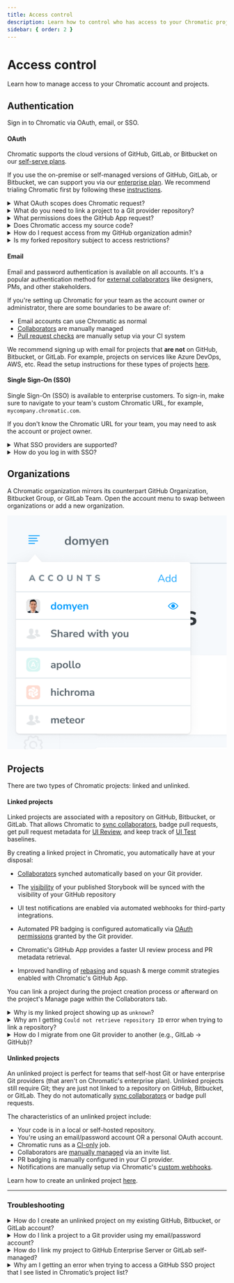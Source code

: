 ```yaml
---
title: Access control
description: Learn how to control who has access to your Chromatic project
sidebar: { order: 2 }
---
```


# Access control

Learn how to manage access to your Chromatic account and projects.

## Authentication

Sign in to Chromatic via OAuth, email, or SSO.

#### OAuth

Chromatic supports the cloud versions of GitHub, GitLab, or Bitbucket on our [self-serve plans](https://www.chromatic.com/pricing).

If you use the on-premise or self-managed versions of GitHub, GitLab, or Bitbucket, we can support you via our [enterprise plan](https://www.chromatic.com/pricing). We recommend trialing Chromatic first by following these [instructions](/docs/faq/chromatic-sso-on-premises-other-git).

<details>
    <summary>What OAuth scopes does Chromatic request?</summary>

Depending on your Git provider, Chromatic will request a set of OAuth scopes when you first sign in. Chromatic uses these permissions to enumerate your list of repositories, set PR statuses, and retrieve users for assignment to review. Chromatic will never read/write source code.

| Git provider                                                                                                                 | OAuth Scopes                                             |
| ---------------------------------------------------------------------------------------------------------------------------- | -------------------------------------------------------- |
| [GitHub](https://developer.github.com/apps/building-oauth-apps/understanding-scopes-for-oauth-apps/#available-scopes)        | `['user:email', 'read:user', 'read:org', 'repo:status']` |
| [GitLab](https://docs.gitlab.com/ee/user/profile/personal_access_tokens.html#limiting-scopes-of-a-personal-access-token)     | `['api']`                                                |
| [Bitbucket](https://confluence.atlassian.com/bitbucket/oauth-on-bitbucket-cloud-238027431.html#OAuthonBitbucketCloud-Scopes) | `['account', 'repository', 'pullrequest', 'webhook']`    |

</details>

<details>
    <summary>What do you need to link a project to a Git provider repository?</summary>

To link a project to a Git provider repository, you need:

- Membership in the organization that owns the repository.
- Write access to the repository, via one of the following roles:

| Git provider                                                                                                                                                                                                 | Role                                  |
| ------------------------------------------------------------------------------------------------------------------------------------------------------------------------------------------------------------ | ------------------------------------- |
| [GitHub](https://docs.github.com/en/organizations/managing-user-access-to-your-organizations-repositories/managing-repository-roles/repository-roles-for-an-organization#repository-roles-for-organizations) | `write`, `maintain`, or `admin`       |
| [GitLab](https://docs.gitlab.com/ee/user/permissions.html#project-members-permissions)                                                                                                                       | `developer`, `maintainer`, or `owner` |
| [Bitbucket](https://support.atlassian.com/bitbucket-cloud/docs/grant-repository-access-to-users-and-groups/)                                                                                                 | `admin`, or `write`                   |

</details>

<details>
    <summary>What permissions does the GitHub App request?</summary>

Chromatic's GitHub App enables [UI Review](/docs/review) for pull requests. We need additional permissions to access pull request information and add PR checks.

- ✅ Read access to metadata
- ✅ Read and write access to checks and pull requests
- ✅ Read access to organization members (for collaborators)
- 🔒 We do not request access to your code

<div class="aside">

ℹ️ We recommend teams create a Chromatic “bot” or IT Service Account user on your Git provider. You can grant write permissions to that account for the repositories you want to link to Chromatic projects. This way, tokens aren’t tied to an individual user. And if a token expires, it’s straightforward for anyone on the team to validate a new one.

</div>

</details>

<details>
  <summary>Does Chromatic access my source code?</summary>

No, Chromatic only uses the static Storybook build or Storybook source code (if the static build is not being used). The static build refers to a static web application that is generated from your Storybook that can be hosted by any web server.

**For unlinked projects:** Chromatic does not have access to your git provider

**For linked projects:** Chromatic requests data from your git provider without accessing your source code.

For GitHub, Chromatic only has access to repository metadata and merge request information.

However, GitLab and Bitbucket don't offer repository metadata and merge request information without full API access. Therefore, Chromatic has permission to access the source code on GitLab, but it doesn't actually access it.

</details>

<details>
    <summary>How do I request access from my GitHub organization admin?</summary>

Chromatic requests the minimum permissions needed to use the tool. With GitHub, we request permissions for "OAuth" and "GitHub app" respectively. This allows organizations to expand permissions incrementally as they use more features.

If your GitHub organization requires an admin to approve apps, you'll need to request access inside of Chromatic and track their status inside of GitHub (below).

1. **Chromatic OAuth app**: Enables GitHub sign-in. Track your access request [here](https://github.com/settings/connections/applications/495b5c3cb5ae140436a0).
2. **Chromatic.com app**: Enables [UI Review](/docs/review). Track your access request [here](https://github.com/apps/chromatic-com).

</details>

<details>
  <summary>Is my forked repository subject to access restrictions?</summary>

When you have a fork of a private organization owned repository, that forked repository is going to be subject to that organization's access restrictions. For example, `org1/my-repo` is the original repository and you fork it to `org2/my-repo`. In this situation, the original repo `org1/my-repo` would need to approve Chromatic's OAuth App on their end. Once they do, you'll be able to use the forked repo `org2/my-repo` with Chromatic.

</details>

#### Email

Email and password authentication is available on all accounts. It's a popular authentication method for [external collaborators](/docs/collaborators#external-collaborators) like designers, PMs, and other stakeholders.

If you're setting up Chromatic for your team as the account owner or administrator, there are some boundaries to be aware of:

- Email accounts can use Chromatic as normal
- [Collaborators](/docs/collaborators) are manually managed
- [Pull request checks](/docs/ci#pull-request-checks) are manually setup via your CI system

We recommend signing up with email for projects that **are not** on GitHub, Bitbucket, or GitLab. For example, projects on services like Azure DevOps, AWS, etc. Read the setup instructions for these types of projects [here](/docs/faq/chromatic-sso-on-premises-other-git).

#### Single Sign-On (SSO)

Single Sign-On (SSO) is available to enterprise customers. To sign-in, make sure to navigate to your team's custom Chromatic URL, for example, `mycompany.chromatic.com`.

If you don't know the Chromatic URL for your team, you may need to ask the account or project owner.

<details>
  <summary>What SSO providers are supported?</summary>

OneLogin, Okta, Google Workspace, PingOne, Keycloak, SimpleSAMLphp-based Identity Providers, and Active Directory Federation Services.

If your provider is not on the list, please reach out to us at support@chromatic.com or use our **in-app chat**, and we will determine if it is possible to integrate with it.

</details>

<details>
  <summary>How do you log in with SSO?</summary>

Once SSO is enabled, you have two primary ways to log in:

1. **Direct subdomain link:** If a subdomain is enabled, the most straightforward method is to use your organization's unique login URL:  `https://{YOUR-SUBDOMAIN}.chromatic.com/start`
2. **SSO provider dashboard:** Simply find and click the Chromatic application tile, and you'll be redirected and logged in automatically.

If you're having trouble logging in:

1. Ensure your user has been provisioned to the Chromatic application within your SSO provider. Confirm your user group has the necessary permissions.
2. Double-check that you are using the correct subdomain in the login URL. It must exactly match the one assigned to your organization.
3. Login issues are often caused by stale cookies or cached data. Try clearing your browser's cache and cookies or using a private/incognito window to log in.
4. If your organization has enabled IP restrictions, ensure you are connected to your corporate network (e.g., via a VPN) as required by your company's policy.
5. If your organization limits access by domain and you use a different email domain than your colleagues (e.g., you're a contractor), ask your team to issue you an email address on an approved domain or contact us to add your current domain to the company's allow list.

</details>

## Organizations

A Chromatic organization mirrors its counterpart GitHub Organization, Bitbucket Group, or GitLab Team. Open the account menu to swap between organizations or add a new organization.

![Account menu](../../images/account-menu.png)

## Projects

There are two types of Chromatic projects: linked and unlinked.

#### Linked projects

Linked projects are associated with a repository on GitHub, Bitbucket, or GitLab. That allows Chromatic to [sync collaborators](/docs/collaborators#project-collaborators), badge pull requests, get pull request metadata for [UI Review](/docs/review), and keep track of [UI Test](/docs) baselines.

By creating a linked project in Chromatic, you automatically have at your disposal:

- [Collaborators](/docs/collaborators) synched automatically based on your Git provider.

- The [visibility](/docs/collaborators#visibility) of your published Storybook will be synced with the visibility of your GitHub repository

- UI test notifications are enabled via automated webhooks for third-party integrations.

- Automated PR badging is configured automatically via [OAuth permissions](#what-permissions-does-the-github-app-request) granted by the Git provider.

- Chromatic's GitHub App provides a faster UI review process and PR metadata retrieval.

- Improved handling of [rebasing](/docs/branching-and-baselines) and squash & merge commit strategies enabled with Chromatic's GitHub App.

You can link a project during the project creation process or afterward on the project's Manage page within the Collaborators tab.

<details>
<summary>Why is my linked project showing up as <code>unknown</code>?</summary>

If you encounter an `<unknown>` project, this means Chromatic can no longer connect it to your Git repository.

To refresh the Git access token and reconnect the `<unknown>` project, request one of the account owners to log out and log back into Chromatic.

Alternatively, replace the Git token from the `Configure` tab on the `Manage` page of your project.

</details>

<details>
<summary>Why am I getting <code>Could not retrieve repository ID</code> error when trying to link a repository?</summary>

If your project is part of an organization, you need to have [your access request](#how-do-i-request-access-from-my-github-organization-admin) approved by an admin at the organization level.
Approval from a repository-level admin alone will not be sufficient. The actual scopes that Chromatic requires are listed [here](#what-oauth-scopes-does-chromatic-request).

</details>

<details>
<summary>How do I migrate from one Git provider to another (e.g., GitLab → GitHub)?</summary>

**For linked accounts**

To migrate your Chromatic projects to the new Git provider:

1. Connect your user account to the new git provider via the [Profile page](https://www.chromatic.com/profile). Under “Connected accounts,” link your new git provider. Ensure that everyone on your team does the same. _Warning:_ do not disconnect the old git provider yet since you may lose access.
   ![Connect to Git provider](../../images/connect-profile-to-git.png)

1. In the upper-right corner of the dashboard, open the menu and click "Add" to create a new Chromatic organization account for your new Git provider. You'll now see both accounts in that list, each linked to different Git providers.

1. Unlink all existing projects from the old Git provider through the `Manage` tab.
   ![Unlink project](../../images/unlink-project.png)

1. Then link all projects to repositories from the new Git provider. Note that projects will automatically move to the new Chromatic organization level account.

If you have a paid account, use our in-app chat to get in touch, or email us at support@chromatic.com to move your subscription to the new Chromatic entity.

**For unlinked accounts**

Follow steps 1, 3, and 4 from the guide above, but you don't need to create a new Chromatic organization level account.

**Important**

Connecting one Chromatic entity to multiple Git providers is not yet supported.

</details>

#### Unlinked projects

An unlinked project is perfect for teams that self-host Git or have enterprise Git providers (that aren't on Chromatic's enterprise plan). Unlinked projects still require Git; they are just not linked to a repository on GitHub, Bitbucket, or GitLab. They do not automatically [sync collaborators](/docs/collaborators#project-collaborators) or badge pull requests.

The characteristics of an unlinked project include:

- Your code is in a local or self-hosted repository.
- You're using an email/password account OR a personal OAuth account.
- Chromatic runs as a [CI-only](/docs/ci) job.
- Collaborators are [manually managed](/docs/collaborators#external-collaborators) via an invite list.
- PR badging is manually configured in your CI provider.
- Notifications are manually setup via Chromatic's [custom webhooks](/docs/integrations#custom-webhooks).

Learn how to create an unlinked project [here](/docs/faq/chromatic-sso-on-premises-other-git).

---

### Troubleshooting

<details>
<summary>How do I create an unlinked project on my existing GitHub, Bitbucket, or GitLab account?</summary>

- ❌ You can't create unlinked projects on GitHub org, Bitbucket workspace, or GitLab group connected accounts.
- ✅ You can create unlinked projects on personal GitHub, Bitbucket, or GitLab accounts.
- ✅ You can create unlinked projects on email/password accounts.

If your account is currently connected to a GitHub org, Bitbucket workspace, or GitLab group, you'll need to create a new email/password account to set up an unlinked project. Your teammates can access this account by sharing credentials (for example, with a password manager).

To share billing between an existing connected account and an email/password account, message us via in-app chat.

</details>

<details>
<summary>How do I link a project to a Git provider using my email/password account?</summary>

Email accounts are not connected to a Git provider by default. This means you can only create [unlinked projects](#unlinked-projects).

Follow these instructions to link your project to a Git provider:

1. Go to your profile (`/profile`) and connect to your Git provider.
2. Go to the project's Manage page » Collaborate tab.
3. Click to "sync collaborators with a Git repository".

This connects your Chromatic email/password account with your Git provider account, allowing you to set up a [linked project](#linked-projects).

Note: Your personal account must have access to the repository in order to connect in Chromatic. You may need to ask an administrator to grant you additional permissions.

</details>
<details>
<summary>How do I link my project to GitHub Enterprise Server or GitLab self-managed?</summary>

For Enterprise plans, we support connecting on-premise versions of GitHub Enterprise and GitLab. Please reach out to us via Support to get access.

You also need to have some information from your Git Provider setup ready

1. The URL to your Git Provider (e.g. https://chromatic.github.com, https://gitlab.custom.com)
2. The Name of Your Repository (e.g. chromatic/ux)
3. Access Token (See docs for [GitHub](https://docs.github.com/en/authentication/keeping-your-account-and-data-secure/managing-your-personal-access-tokens) and [GitLab](https://docs.gitlab.com/ee/user/project/settings/project_access_tokens.html))

Depending on your Git Provider, the relevant docs for creating an access token can be found below. When you create your token, please ensure that you enable the proper scopes.

| Git provider | Permission Scopes                                        |
| ------------ | -------------------------------------------------------- |
| GitHub       | `['user:email', 'read:user', 'read:org', 'repo:status']` |
| GitLab       | `['api']`                                                |

Once you have access and the prerequisite details, follow these instructions to link your project to GitHub Enterprise Server or GitLab self-managed:

1. Go to the manage (`/manage`) page for the app that you want to connect.
2. Click the Configure tab.
3. In the Connected Application section, find the "Sync project with a Git repository" area and click "Add on-prem Git Provider" to enter the details for your repository.
</details>

<details>
<summary>Why am I getting an error when trying to access a GitHub SSO project that I see listed in Chromatic’s project list?</summary>

This error can occur when Chromatic isn’t authorized for a GitHub organization that has SSO/SAML also configured. In order to grant access to a project, Chromatic uses that project’s token and your account’s GitHub token. During the login process for Chromatic you authenticate with GitHub and will be presented with a prompt inside of GitHub to authorize Chromatic for use in your organization.

You must click the **Authorize** button. If you don’t click the **Authorize** button, but instead click the **Continue** button, you will not be able to access the project in Chromatic. If the person that set up the project previously logged into Chromatic with their GitHub credential but never authorized Chromatic for their organization, their teammates will also encounter this issue.

</details>
